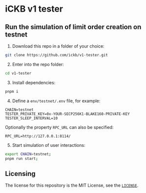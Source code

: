 # iCKB v1 tester

## Run the simulation of limit order creation on testnet

1. Download this repo in a folder of your choice:  

```bash
git clone https://github.com/ickb/v1-tester.git
```

2. Enter into the repo folder:

```bash
cd v1-tester
```

3. Install dependencies:

```bash
pnpm i
```

4. Define a `env/testnet/.env` file, for example:

```
CHAIN=testnet
TESTER_PRIVATE_KEY=0x-YOUR-SECP256K1-BLAKE160-PRIVATE-KEY
TESTER_SLEEP_INTERVAL=10
```

Optionally the property `RPC_URL` can also be specified:

```
RPC_URL=http://127.0.0.1:8114/
```

5. Start simulation of user interactions:

```bash
export CHAIN=testnet;
pnpm run start;
```

## Licensing

The license for this repository is the MIT License, see the [`LICENSE`](./LICENSE).
